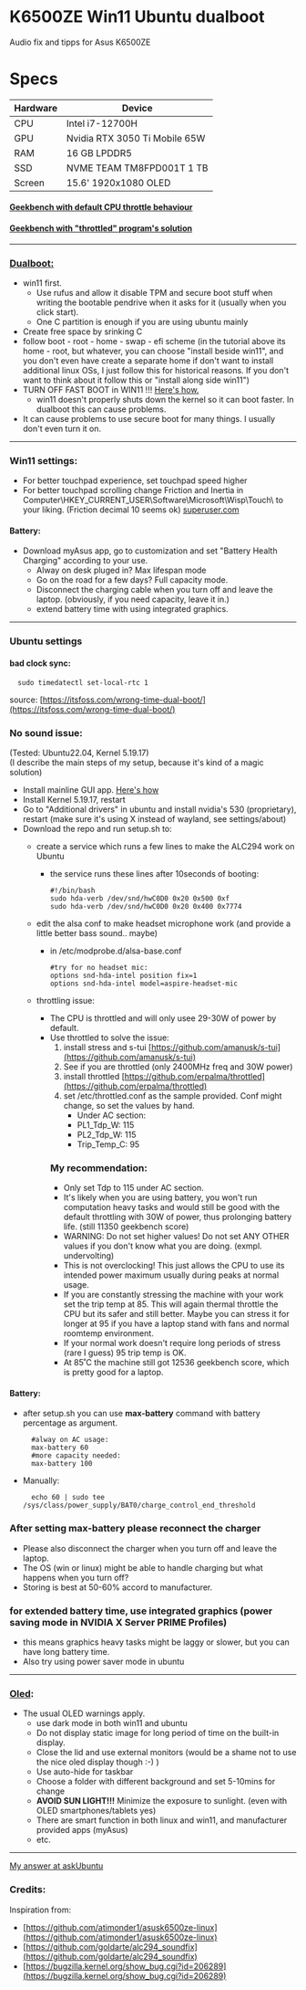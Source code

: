 # K6500ZE Win11 Ubuntu dualboot
Audio fix and tipps for Asus K6500ZE

# Specs
Hardware | Device
-------- | ------
CPU | Intel i7-12700H
GPU | Nvidia RTX 3050 Ti Mobile 65W
RAM | 16 GB LPDDR5
SSD | NVME TEAM TM8FPD001T 1 TB
Screen | 15.6' 1920x1080 OLED

#### [Geekbench with default CPU throttle behaviour](https://browser.geekbench.com/v6/cpu/1541041)
#### [Geekbench with "throttled" program's solution](https://browser.geekbench.com/v6/cpu/1648561)

-----------

### [Dualboot:](https://www.linuxtechi.com/dual-boot-ubuntu-22-04-and-windows-11/) 
- win11 first.
  - Use rufus and allow it disable TPM and secure boot stuff when writing the bootable pendrive when it asks for it (usually when you click start). 
  - One C partition is enough if you are using ubuntu mainly
- Create free space by srinking C
- follow boot - root - home - swap - efi scheme (in the tutorial above its home - root, but whatever, you can choose "install beside win11", and you don't even have create a separate home if don't want to install additional linux OSs, I just follow this for historical reasons. If you don't want to think about it follow this or "install along side win11")
- TURN OFF FAST BOOT in WIN11 !!! [Here's how.](https://www.windowscentral.com/software-apps/windows-11/how-to-enable-or-disable-fast-startup-on-windows-11)
  - win11 doesn't properly shuts down the kernel so it can boot faster. In dualboot this can cause problems.
- It can cause problems to use secure boot for many things. I usually don't even turn it on.
 
-----------

### Win11 settings:
- For better touchpad experience, set touchpad speed higher
- For better touchpad scrolling change Friction and Inertia in Computer\HKEY_CURRENT_USER\Software\Microsoft\Wisp\Touch\ to your liking. (Friction decimal 10 seems ok)
[superuser.com](https://superuser.com/questions/1209746/increase-precision-touchpad-two-finger-scrolling-speed)

#### Battery:
- Download myAsus app, go to customization and set "Battery Health Charging" according to your use.
  - Alway on desk pluged in? Max lifespan mode
  - Go on the road for a few days? Full capacity mode.
  - Disconnect the charging cable when you turn off and leave the laptop. (obviously, if you need capacity, leave it in.)
  - extend battery time with using integrated graphics.
-----------

### Ubuntu settings

#### bad clock sync:
  ```
    sudo timedatectl set-local-rtc 1
  ```
source: [https://itsfoss.com/wrong-time-dual-boot/](https://itsfoss.com/wrong-time-dual-boot/)

### No sound issue:
(Tested: Ubuntu22.04, Kernel 5.19.17)    
(I describe the main steps of my setup, because it's kind of a magic solution)    
- Install mainline GUI app. [Here's how](https://ubuntuhandbook.org/index.php/2020/08/mainline-install-latest-kernel-ubuntu-linux-mint/)
- Install Kernel 5.19.17, restart
- Go to "Additional drivers" in ubuntu and install nvidia's 530 (proprietary), restart (make sure it's using X instead of wayland, see settings/about)
- Download the repo and run setup.sh to:
  - create a service which runs a few lines to make the ALC294 work on Ubuntu
    - the service runs these lines after 10seconds of booting:
      ```
      #!/bin/bash
      sudo hda-verb /dev/snd/hwC0D0 0x20 0x500 0xf
      sudo hda-verb /dev/snd/hwC0D0 0x20 0x400 0x7774
      ```
  - edit the alsa conf to make headset microphone work (and provide a little better bass sound.. maybe)
    - in /etc/modprobe.d/alsa-base.conf
      ```
      #try for no headset mic:
      options snd-hda-intel position fix=1
      options snd-hda-intel model=aspire-headset-mic
      ```

  - throttling issue:
    - The CPU is throttled and will only usee 29-30W of power by default. 
    - Use throttled to solve the issue:
      1. install stress and s-tui [https://github.com/amanusk/s-tui](https://github.com/amanusk/s-tui)
      2. See if you are throttled (only 2400MHz freq and 30W power)
      3. install throttled [https://github.com/erpalma/throttled](https://github.com/erpalma/throttled)
      4. set /etc/throttled.conf as the sample provided. Conf might change, so set the values by hand.
         - Under AC section:
         - PL1_Tdp_W: 115
         - PL2_Tdp_W: 115
         - Trip_Temp_C: 95
        ### My recommendation:
        - Only set Tdp to 115 under AC section. 
        - It's likely when you are using battery, you won't run computation heavy tasks and would still be good with the default throttling  with 30W of power, thus prolonging battery life. (still 11350 geekbench score)
        - WARNING: Do not set higher values! Do not set ANY OTHER values if you don't know what you are doing. (exmpl. undervolting)
        - This is not overclocking! This just allows the CPU to use its intended power maximum usually during peaks at normal usage.
        - If you are constantly stressing the machine with your work set the trip temp at 85. This will again thermal throttle the CPU but its safer and still better. Maybe you can stress it for longer at 95 if you have a laptop stand with fans and normal roomtemp environment.
        - If your normal work doesn't require long periods of stress (rare I guess) 95 trip temp is OK. 
        - At 85˚C the machine still got 12536 geekbench score, which is pretty good for a laptop. 
    


#### Battery:

  - after setup.sh you can use **max-battery** command with battery percentage as argument.
    ```
      #alway on AC usage:
      max-battery 60
      #more capacity needed:
      max-battery 100
    ``` 
  - Manually:     
    ```
      echo 60 | sudo tee /sys/class/power_supply/BAT0/charge_control_end_threshold
    ```

  ### **After setting max-battery please reconnect the charger**
  - Please also disconnect the charger when you turn off and leave the laptop.
  - The OS (win or linux) might be able to handle charging but what happens when you turn off? 
  - Storing is best at 50-60% accord to manufacturer.
  
  ### **for extended battery time, use integrated graphics (power saving mode in NVIDIA X Server PRIME Profiles)**
  - this means graphics heavy tasks might be laggy or slower, but you can have long battery time.
  - Also try using power saver mode in ubuntu

-----------

### [Oled](https://www.asus.com/support/FAQ/1044809):
- The usual OLED warnings apply.
  - use dark mode in both win11 and ubuntu
  - Do not display static image for long period of time on the built-in display.
  - Close the lid and use external monitors (would be a shame not to use the nice oled display though :-) )
  - Use auto-hide for taskbar
  - Choose a folder with different background and set 5-10mins for change
  - **AVOID SUN LIGHT!!!** Minimize the exposure to sunlight. (even with OLED smartphones/tablets yes)
  - There are smart function in both linux and win11, and manufacturer provided apps (myAsus)
  - etc.


-----------
[My answer at askUbuntu](https://askubuntu.com/questions/1451235/almost-no-sound-alc294-in-vivobook-pro-15-ubuntu-22-04/1471708#1471708)
### Credits:
Inspiration from:     
- [https://github.com/atimonder1/asusk6500ze-linux](https://github.com/atimonder1/asusk6500ze-linux)     
- [https://github.com/goldarte/alc294_soundfix](https://github.com/goldarte/alc294_soundfix)
- [https://bugzilla.kernel.org/show_bug.cgi?id=206289](https://bugzilla.kernel.org/show_bug.cgi?id=206289)